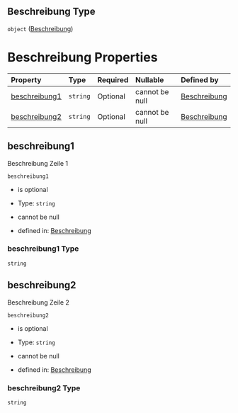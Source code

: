 ## Beschreibung Type

`object` ([Beschreibung](beschreibung.md))

# Beschreibung Properties

| Property                        | Type     | Required | Nullable       | Defined by                                                                                                                                                                                    |
| :------------------------------ | :------- | :------- | :------------- | :-------------------------------------------------------------------------------------------------------------------------------------------------------------------------------------------- |
| [beschreibung1](#beschreibung1) | `string` | Optional | cannot be null | [Beschreibung](beschreibung-properties-beschreibung1.md "https://raw.githubusercontent.com/conuti-gmbh/bo4e-schema/master/schemas/v1/com/Beschreibung.schema.json#/properties/beschreibung1") |
| [beschreibung2](#beschreibung2) | `string` | Optional | cannot be null | [Beschreibung](beschreibung-properties-beschreibung2.md "https://raw.githubusercontent.com/conuti-gmbh/bo4e-schema/master/schemas/v1/com/Beschreibung.schema.json#/properties/beschreibung2") |

## beschreibung1

Beschreibung Zeile 1

`beschreibung1`

*   is optional

*   Type: `string`

*   cannot be null

*   defined in: [Beschreibung](beschreibung-properties-beschreibung1.md "https://raw.githubusercontent.com/conuti-gmbh/bo4e-schema/master/schemas/v1/com/Beschreibung.schema.json#/properties/beschreibung1")

### beschreibung1 Type

`string`

## beschreibung2

Beschreibung Zeile 2

`beschreibung2`

*   is optional

*   Type: `string`

*   cannot be null

*   defined in: [Beschreibung](beschreibung-properties-beschreibung2.md "https://raw.githubusercontent.com/conuti-gmbh/bo4e-schema/master/schemas/v1/com/Beschreibung.schema.json#/properties/beschreibung2")

### beschreibung2 Type

`string`
